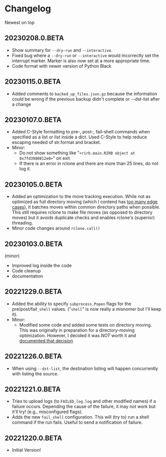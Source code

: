 # Changelog

Newest on top

## 20230208.0.BETA

- Show summary for `--dry-run` and `--interactive`.
- Fixed bug where a `--dry-run` or `--interactive` would incorrectly set the interrupt marker. Marker is also now set at a more appropriate time.
- Code format with newer version of Python Black

## 20230115.0.BETA

- Added comments to `backed_up_files.json.gz` because the information could be wrong if the previous backup didn't complete or --dst-list after a change

## 20230107.0.BETA

- Added C-Style formatting to pre-, post-, fail-shell commands when specified as a list or list inside a dict. Used C-Style to help reduce escaping needed of str.format and bracket.
- Minor:
    - Do not show something like "`<rirb.main.RIRB object at 0x7fd3980812e0>`" on exit
    - If there is an error in rclone and there are more than 25 lines, do not log it.

## 20230105.0.BETA

- Added an optimization to the move tracking execution. While not as optimized as full directory moving (which I contend has [too many edge cases](docs/Directory_Move_Optimization.md)), it batches moves within common directory paths when possible. This still requires rclone to make file moves (as opposed to directory moves) but it avoids duplicate checks and enables rclone's (superior) threading.
- Minor code changes around `rclone.call()`

## 20230103.0.BETA

(minor)

- Improved log inside the code
- Code cleanup
- documentation

## 20221229.0.BETA

- Added the ability to specify `subprocess.Popen` flags for the pre/post/fail`_shell` values. ("`shell`" is now really a misnomer but I'll keep it).
- Minor:
    - Modified some code and added some tests on directory moving. This was originally in preparation for a directory-moving optimization. However, I decided it was *NOT* worth it and [documented that decision](docs/Directory_Move_Optimization.md)

## 20221226.0.BETA

- When using `--dst-list`, the destination listing will happen concurrently with listing the source.

## 20221221.0.BETA

- Tries to upload logs (to `FAILED_log.log` and other modified names) if a failure occurs. Depending the cause of the failure, it may not work but it'll try! (e.g., misconfigured flags).
- Adds the new `fail_shell` configuration. This will (try to) run a shell command if the run fails. Useful to send a notification of failure.

## 20221220.0.BETA

- Initial Version!